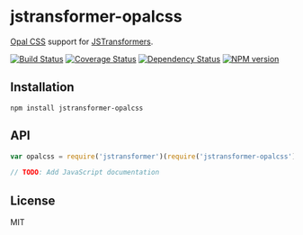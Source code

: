 # jstransformer-opalcss

[Opal CSS](https://github.com/robloach/opalcss) support for [JSTransformers](http://github.com/jstransformers).

[![Build Status](https://img.shields.io/travis/jstransformers/jstransformer-opalcss/master.svg)](https://travis-ci.org/jstransformers/jstransformer-opalcss)
[![Coverage Status](https://img.shields.io/coveralls/jstransformers/jstransformer-opalcss/master.svg)](https://coveralls.io/r/jstransformers/jstransformer-opalcss?branch=master)
[![Dependency Status](https://img.shields.io/david/jstransformers/jstransformer-opalcss/master.svg)](http://david-dm.org/jstransformers/jstransformer-opalcss)
[![NPM version](https://img.shields.io/npm/v/jstransformer-opalcss.svg)](https://www.npmjs.org/package/jstransformer-opalcss)

## Installation

    npm install jstransformer-opalcss

## API

```js
var opalcss = require('jstransformer')(require('jstransformer-opalcss'));

// TODO: Add JavaScript documentation
```

## License

MIT
